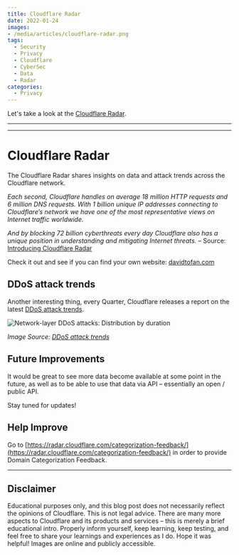 ```yaml
---
title: Cloudflare Radar
date: 2022-01-24
images: 
- /media/articles/cloudflare-radar.png
tags:
  - Security
  - Privacy
  - Cloudflare
  - CyberSec
  - Data
  - Radar
categories:
  - Privacy
---
```


Let's take a look at the [Cloudflare Radar](https://radar.cloudflare.com/).

* * *
* * *

# Cloudflare Radar

The Cloudflare Radar shares insights on data and attack trends across the Cloudflare network.

_Each second, Cloudflare handles on average 18 million HTTP requests and 6 million DNS requests. With 1 billion unique IP addresses connecting to Cloudflare’s network we have one of the most representative views on Internet traffic worldwide._

_And by blocking 72 billion cyberthreats every day Cloudflare also has a unique position in understanding and mitigating Internet threats._ – Source: [Introducing Cloudflare Radar](https://blog.cloudflare.com/introducing-cloudflare-radar/)

Check it out and see if you can find your own website: [davidtofan.com](https://radar.cloudflare.com/domain/davidtofan.com)

## DDoS attack trends

Another interesting thing, every Quarter, Cloudflare releases a report on the latest [DDoS attack trends](https://radar.cloudflare.com/notebooks/ddos).

![Network-layer DDoS attacks: Distribution by duration](/media/articles/cloudflare-radar-network-layer-ddos-attack-chart.png)

_Image Source: [DDoS attack trends](https://radar.cloudflare.com/notebooks/ddos)_

## Future Improvements

It would be great to see more data become available at some point in the future, as well as to be able to use that data via API – essentially an open / public API.

Stay tuned for updates!

## Help Improve

Go to [https://radar.cloudflare.com/categorization-feedback/](https://radar.cloudflare.com/categorization-feedback/) in order to provide Domain Categorization Feedback.

* * *

## Disclaimer

Educational purposes only, and this blog post does not necessarily reflect the opinions of Cloudflare. This is not legal advice. There are many more aspects to Cloudflare and its products and services – this is merely a brief educational intro. Properly inform yourself, keep learning, keep testing, and feel free to share your learnings and experiences as I do. Hope it was helpful! Images are online and publicly accessible.
